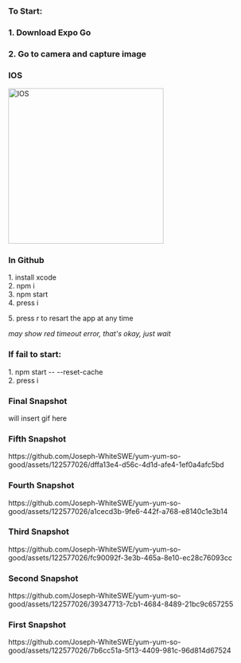  <h3>To Start:</h3>
 <h3> 1. Download Expo Go</h3>
 <h3> 2. Go to camera and capture image</h3>
 
 <h3>IOS</h3>
 <img width="312" alt="IOS" src="https://github.com/Joseph-WhiteSWE/yum-yum-so-good/assets/122577026/540a3288-b4ab-49b3-90e4-26bacac25524">

<h3>In Github </h3>
 
 <div>1. install xcode</div> 
 <div>2. npm i</div> 
 <div>3. npm start</div>
 <div>4. press i </div>
 <p>5. press r to resart the app at any time</p>

<em>may show red timeout error, that's okay, just wait</em>

 <h3>If fail to start:</h3>
 <div>1. npm start -- --reset-cache</div>
 <div>2. press i</div>
  
  
 <h3>Final Snapshot</h3>
<p>will insert gif here</p>
 
 <h3>Fifth Snapshot</h3>
 https://github.com/Joseph-WhiteSWE/yum-yum-so-good/assets/122577026/dffa13e4-d56c-4d1d-afe4-1ef0a4afc5bd
 
 <h3>Fourth Snapshot</h3>
 https://github.com/Joseph-WhiteSWE/yum-yum-so-good/assets/122577026/a1cecd3b-9fe6-442f-a768-e8140c1e3b14

 <h3>Third Snapshot</h3>
 https://github.com/Joseph-WhiteSWE/yum-yum-so-good/assets/122577026/fc90092f-3e3b-465a-8e10-ec28c76093cc

 <h3>Second Snapshot</h3>
 https://github.com/Joseph-WhiteSWE/yum-yum-so-good/assets/122577026/39347713-7cb1-4684-8489-21bc9c657255

 <h3>First Snapshot</h3>
 https://github.com/Joseph-WhiteSWE/yum-yum-so-good/assets/122577026/7b6cc51a-5f13-4409-981c-96d814d67524
